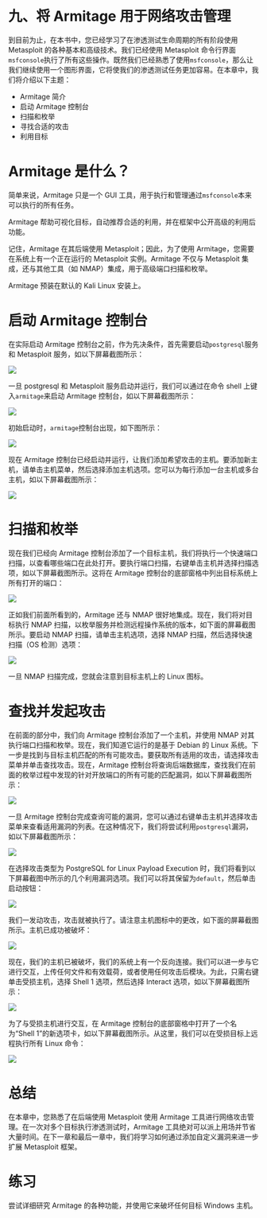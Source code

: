 # 九、将 Armitage 用于网络攻击管理

到目前为止，在本书中，您已经学习了在渗透测试生命周期的所有阶段使用 Metasploit 的各种基本和高级技术。我们已经使用 Metasploit 命令行界面`msfconsole`执行了所有这些操作。既然我们已经熟悉了使用`msfconsole`，那么让我们继续使用一个图形界面，它将使我们的渗透测试任务更加容易。在本章中，我们将介绍以下主题：

*   Armitage 简介
*   启动 Armitage 控制台
*   扫描和枚举
*   寻找合适的攻击
*   利用目标

# Armitage 是什么？

简单来说，Armitage 只是一个 GUI 工具，用于执行和管理通过`msfconsole`本来可以执行的所有任务。

Armitage 帮助可视化目标，自动推荐合适的利用，并在框架中公开高级的利用后功能。

记住，Armitage 在其后端使用 Metasploit；因此，为了使用 Armitage，您需要在系统上有一个正在运行的 Metasploit 实例。Armitage 不仅与 Metasploit 集成，还与其他工具（如 NMAP）集成，用于高级端口扫描和枚举。

Armitage 预装在默认的 Kali Linux 安装上。

# 启动 Armitage 控制台

在实际启动 Armitage 控制台之前，作为先决条件，首先需要启动`postgresql`服务和 Metasploit 服务，如以下屏幕截图所示：

![](img/f990c305-31c8-4aff-9fef-4751472e907d.jpg)

一旦 postgresql 和 Metasploit 服务启动并运行，我们可以通过在命令 shell 上键入`armitage`来启动 Armitage 控制台，如以下屏幕截图所示：

![](img/4b099e6c-7f6f-4b37-aedf-ef27e01b7f43.jpg)

初始启动时，`armitage`控制台出现，如下图所示：

![](img/62f3efc3-139b-401a-a872-17d99c08a781.jpg)

现在 Armitage 控制台已经启动并运行，让我们添加希望攻击的主机。要添加新主机，请单击主机菜单，然后选择添加主机选项。您可以为每行添加一台主机或多台主机，如以下屏幕截图所示：

![](img/26aec031-c62e-43ab-9a77-5251d9560021.jpg)

# 扫描和枚举

现在我们已经向 Armitage 控制台添加了一个目标主机，我们将执行一个快速端口扫描，以查看哪些端口在此处打开。要执行端口扫描，右键单击主机并选择扫描选项，如以下屏幕截图所示。这将在 Armitage 控制台的底部窗格中列出目标系统上所有打开的端口：

![](img/7d020987-8ce6-4267-9268-d8a89b7b3d0c.jpg)

正如我们前面所看到的，Armitage 还与 NMAP 很好地集成。现在，我们将对目标执行 NMAP 扫描，以枚举服务并检测远程操作系统的版本，如下面的屏幕截图所示。要启动 NMAP 扫描，请单击主机选项，选择 NMAP 扫描，然后选择快速扫描（OS 检测）选项：

![](img/7c550612-8c48-4413-8341-ac30409ea8da.jpg)

一旦 NMAP 扫描完成，您就会注意到目标主机上的 Linux 图标。

# 查找并发起攻击

在前面的部分中，我们向 Armitage 控制台添加了一个主机，并使用 NMAP 对其执行端口扫描和枚举。现在，我们知道它运行的是基于 Debian 的 Linux 系统。下一步是找到与目标主机匹配的所有可能攻击。要获取所有适用的攻击，请选择攻击菜单并单击查找攻击。现在，Armitage 控制台将查询后端数据库，查找我们在前面的枚举过程中发现的针对开放端口的所有可能的匹配漏洞，如以下屏幕截图所示：

![](img/2a574a7f-6b1f-4a98-b21a-e2eee954cf59.jpg)

一旦 Armitage 控制台完成查询可能的漏洞，您可以通过右键单击主机并选择攻击菜单来查看适用漏洞的列表。在这种情况下，我们将尝试利用`postgresql`漏洞，如以下屏幕截图所示：

![](img/c76ece10-3986-45f4-b02f-902d74b89bd7.jpg)

在选择攻击类型为 PostgreSQL for Linux Payload Execution 时，我们将看到以下屏幕截图中所示的几个利用漏洞选项。我们可以将其保留为`default`，然后单击启动按钮：

![](img/1d9aec81-eb1f-49f1-9c84-62900a61e5ea.jpg)

我们一发动攻击，攻击就被执行了。请注意主机图标中的更改，如下面的屏幕截图所示。主机已成功被破坏：

![](img/70eac7e2-a4db-48c3-85b7-249e91fbde04.jpg)

现在，我们的主机已被破坏，我们的系统上有一个反向连接。我们可以进一步与它进行交互，上传任何文件和有效载荷，或者使用任何攻击后模块。为此，只需右键单击受损主机，选择 Shell 1 选项，然后选择 Interact 选项，如以下屏幕截图所示：

![](img/78029dba-3cfc-48b1-ba28-b96a21cc6bb3.jpg)

为了与受损主机进行交互，在 Armitage 控制台的底部窗格中打开了一个名为“Shell 1”的新选项卡，如以下屏幕截图所示。从这里，我们可以在受损目标上远程执行所有 Linux 命令：

![](img/2880b1e3-356f-4fcf-8bf7-6bfa54bcebcb.jpg)

# 总结

在本章中，您熟悉了在后端使用 Metasploit 使用 Armitage 工具进行网络攻击管理。在一次对多个目标执行渗透测试时，Armitage 工具绝对可以派上用场并节省大量时间。在下一章和最后一章中，我们将学习如何通过添加自定义漏洞来进一步扩展 Metasploit 框架。

# 练习

尝试详细研究 Armitage 的各种功能，并使用它来破坏任何目标 Windows 主机。